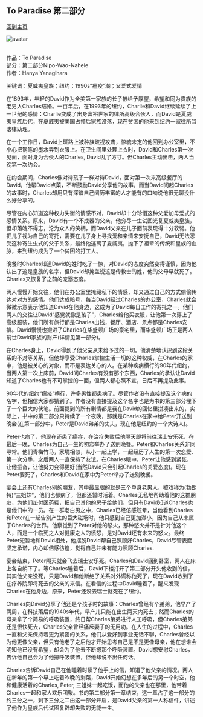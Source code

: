 ## To Paradise 第二部分
[回到主页](https://boheme130.github.io/Fiction.git.io/)

![avatar](https://media.newyorker.com/photos/5a985b4c2c02a1185ef9aa91/16:9/w_4543,h_2555,c_limit/Crosley-Outside-Voices.jpg)
<br>
<br>

作品：To Paradise <br>
部分：第二部分Nipo-Wao-Nahele <br>
作者：Hanya Yanagihara <br>

关键词：夏威夷皇族；纽约；1990s”瘟疫”潮；父爱式爱情

在1893年，年轻的David作为全美第一家族的长子被给予厚望，希望和同为贵族的老男人Charles结婚。一百年后，在1993年的纽约，Charlie和David继续延续了上一世纪的感情：Charlie变成了出身富裕世家的律所高级合伙人，而David是夏威夷皇族后代，在夏威夷被美国占领后家族没落，现在贫困的他来到纽约一家律所当法律助理。

在一个工作日，David上班路上被种族歧视攻击，惊魂未定的他回到办公室里，不小心把钢笔的墨水弄到衣服上。在卫生间里处理上衣时，David和Charles第一次见面，面对身为合伙人的Charles, David乱了方寸。但Charles主动出击，两人当晚第一次约会。

在约会期间，Charles像对待孩子一样对待David，面对第一次来高级餐厅的David，他帮David点菜，不断鼓励David分享他的故事，而当David问起Charles的故事时，Charles却用只有深谙自己阅历丰富的人才能有的口吻说他很无聊没什么好分享的。

尽管在内心知道这种权力失衡的情感不对，David却十分珍惜这种父爱加母爱式的感情关系。原来，David有一个不成器的父亲，他穷尽一生试图光复夏威夷皇族，但却落魄不得志，沦为众人的笑柄，而David父亲在儿子面前表现得十分软弱。他把儿子视为自己的寄托，需要在儿子身上寻找爱和亲情来安抚自己，David无法忍受这种寄生虫式的父子关系，最终他逃离了夏威夷，抛下了祖辈的传统和皇族的血脉，来到纽约成为了一个贫困的打工人。

晚餐时Charles知道David的姓时吃了一惊，对David的态度突然变得谨慎，因为他认出了这是皇族的名字，但David却掩盖说这是传教士的姓，他的父母早就死了。Charles又恢复了之前的宠溺态度。

两人慢慢开始交往，他们在办公室里掩藏私下的情感，却又通过自己的方式偷偷传达对对方的感情。他们达成暗号，每当David经过Charles的办公室，Charles就会微微示意表示他知道David在他身边，这成为了David每日工作的寄托之一。他们两人的交往让David“感觉就像是孩子”，Charles给他买衣服，让他第一次穿上了高级服装，他们所有旅行都是Charles出钱，餐厅、酒店、景点都是Charles安排。David慢慢也搬进了Charles在华盛顿广场的豪宅里，而华盛顿广场正是两人前世David家族的财产(详情见第一部分)。

在Charles身上，David得到了他父亲从未给予过的一切。他清楚地认识到这段关系的不对等关系，但他却享受Charles掌控生活一切的这种权威，在Charles的家中，他是被关心的对象，而不是表达关心的人。在某种疾病横行的90年代纽约，当两人第一次上床前，David问Charles有没有那个东西，Charles的承认让David知道了Charles也有不可掌控的一面，但两人都心照不宣，日后不再提及此事。

90年代的纽约“瘟疫”横行，许多男性都患病了。尽管作者没有直接提及这个病的名字，但相信大家都猜到了。作者没有直接提及这个名字也是为书的第三部分埋下了一个巨大的伏笔。前面提到的所有剧情都是我在David的回忆里拼凑出来的，实际上，书中的第二部分只持续了一个夜晚，那就是Charles在家中给Peter开送别晚会(在第一部分中，Peter是David弟弟的丈夫，现在他是纽约的一个大诗人)。

Peter也病了，他现在还患了癌症，在治疗失败后他隔天即将前往瑞士安乐死，在最后一晚，Charles为自己一生的初恋举办了送别晚餐。Peter和Charles关系非同寻常。他们青梅竹马，家境相似，从小一起上学，一起经历了人生的第一次恋爱、第一次分手，之后两人一直保持了友谊。在Charles眼中，Peter让他感到紧张，让他振奋，让他努力变得更好(当然David只会引起Charles的关爱态度)。现在Peter要死了，Charles和David在家中为Peter举办了送别晚餐。

宴会上还有Charles别的朋友，其中最显眼的就是三个单身老男人，被戏称为(勃朗特)“三姐妹”，他们也都病了，但都还暂时活着。Charles无私地帮助着他的这群朋友，为他们垫付医药费，把自己其他的房子给他们，但只有David知道Charles也是他们中的一员。在一群老白男之中，Charles已经倍感眩晕，当他看到Charles和Peter在一起告别产生的巨大磁场时，他只感到自己更加渺小，因为自己从未属于Charles的世界。他察觉到了Peter对他的怒火，那种怒火并不是针对他这个人，而是一个临死之人对健康之人的愤怒，是对David还有未来的怒火。最终Peter短暂地和David相处，他摆脱David帮自己照顾好Charles，David尽管表面坚定承诺，内心却倍感彷徨，觉得自己并未有能力照顾Charles. 

宴会结束，Peter隔天就会飞去瑞士安乐死。Charles和David回到卧室，两人在床上各自躺下了。等Charles睡着后，David下楼打开了第二部分开头他收到的信，其实他父亲没死，只是David和他断绝了关系对外谎称他死了，现在David收到了在疗养院即将死去的父亲的来信。在看信的过程中David睡着了，醒来发现Charles在他身边，原来，Peter还没去瑞士就死在了纽约。

Charles向David分享了他还是个孩子时的故事：Charles曾经有个弟弟，他早产了两周，在科技落后的1940s年代，早产儿只能在出生两天内死去；然而Charles的母亲拿了个简易的呼吸装置，终日帮Charles弟弟进行人工呼吸，但Charles弟弟还是很快死去，Charles父亲曾经痛斥妻子的无用功。在人生的过程中，Charles一直和父亲保持着更为紧密的关系，他们从爱好到事业无话不聊，Charles曾经以为他更像父亲，但只有他老了之后他才开始思考自己是不是更像母亲，他在想谁会明知他已没有希望，却会为了他去不断摁那个呼吸装置。David想安慰Charles，告诉他自己会为了他摁呼吸装置，但他却说不出任何话。

Charles告诉David自己在他睡着时读了他手上的信，知道了他父亲的情况。两人在新年的第一个早上吃着昨晚的剩菜，David开始幻想在多年后的另一个时空，他和健康活着的Charles, Peter, 三姐妹一起吃饭，而他的父亲也在那里，他带着Charles一起和家人欢乐团聚。书的第二部分第一章结束，这一章占了这一部分的约三分之一，剩下三分之二由这一部分开启，是David父亲的第一人称信件，讲述了他作为皇族后代试图复辟却失败的无能一生。
